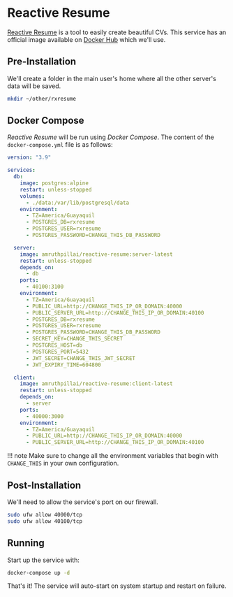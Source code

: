 # Reactive Resume

[Reactive Resume](https://rxresu.me/) is a tool to easily create beautiful CVs. This service has an official image available on [Docker Hub](https://hub.docker.com/r/amruthpillai/reactive-resume) which we'll use.

## Pre-Installation

We'll create a folder in the main user's home where all the other server's data will be saved.

```bash
mkdir ~/other/rxresume
```

## Docker Compose

*Reactive Resume* will be run using *Docker Compose*. The content of the `docker-compose.yml` file is as follows:

```yaml
version: "3.9"

services:
  db:
    image: postgres:alpine
    restart: unless-stopped
    volumes:
      - ./data:/var/lib/postgresql/data
    environment:
      - TZ=America/Guayaquil
      - POSTGRES_DB=rxresume
      - POSTGRES_USER=rxresume
      - POSTGRES_PASSWORD=CHANGE_THIS_DB_PASSWORD

  server:
    image: amruthpillai/reactive-resume:server-latest
    restart: unless-stopped
    depends_on:
      - db
    ports:
      - 40100:3100
    environment:
      - TZ=America/Guayaquil
      - PUBLIC_URL=http://CHANGE_THIS_IP_OR_DOMAIN:40000
      - PUBLIC_SERVER_URL=http://CHANGE_THIS_IP_OR_DOMAIN:40100
      - POSTGRES_DB=rxresume
      - POSTGRES_USER=rxresume
      - POSTGRES_PASSWORD=CHANGE_THIS_DB_PASSWORD
      - SECRET_KEY=CHANGE_THIS_SECRET
      - POSTGRES_HOST=db
      - POSTGRES_PORT=5432
      - JWT_SECRET=CHANGE_THIS_JWT_SECRET
      - JWT_EXPIRY_TIME=604800

  client:
    image: amruthpillai/reactive-resume:client-latest
    restart: unless-stopped
    depends_on:
      - server
    ports:
      - 40000:3000
    environment:
      - TZ=America/Guayaquil
      - PUBLIC_URL=http://CHANGE_THIS_IP_OR_DOMAIN:40000
      - PUBLIC_SERVER_URL=http://CHANGE_THIS_IP_OR_DOMAIN:40100
```

!!! note
    Make sure to change all the environment variables that begin with `CHANGE_THIS` in your own configuration.

## Post-Installation

We'll need to allow the service's port on our firewall.

```bash
sudo ufw allow 40000/tcp
sudo ufw allow 40100/tcp
```

## Running

Start up the service with:

```bash
docker-compose up -d
```

That's it! The service will auto-start on system startup and restart on failure.

